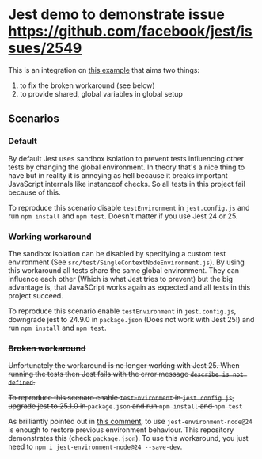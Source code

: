 # Jest demo to demonstrate issue https://github.com/facebook/jest/issues/2549
This is an integration on [this example](https://github.com/kayahr/jest-demo-2549) that aims two things:
1. to fix the broken workaround (see below)
2. to provide shared, global variables in global setup


## Scenarios

### Default

By default Jest uses sandbox isolation to prevent tests influencing other tests by changing the global environment.
In theory that's a nice thing to have but in reality it is annoying as hell because it breaks important JavaScript
internals like instanceof checks. So all tests in this project fail because of this.

To reproduce this scenario disable `testEnvironment` in `jest.config.js` and run `npm install` and `npm test`. Doesn't matter if you use Jest 24 or 25.


### Working workaround

The sandbox isolation can be disabled by specifying a custom test environment
(See `src/test/SingleContextNodeEnvironment.js`). By using this workaround all tests share the same global
environment. They can influence each other (Which is what Jest tries to prevent) but the big advantage is, that
JavaSCript works again as expected and all tests in this project succeed.

To reproduce this scenario enable `testEnvironment` in `jest.config.js`, downgrade jest to 24.9.0 in `package.json` (Does not work with Jest 25!)
and run `npm install` and `npm test`.

### ~~Broken workaround~~

~~Unfortunately the workaround is no longer working with Jest 25. When running the tests then Jest fails with the error message `describe is not defined`.~~

~~To reproduce this scenaro enable `testEnvironment` in `jest.config.js`, upgrade jest to 25.1.0 in `package.json` and run `npm install` and `npm test`~~

As brilliantly pointed out in [this comment](https://github.com/facebook/jest/issues/2549#issuecomment-586164656), to use `jest-environment-node@24` is enough to restore previous environment behaviour. This repository demonstrates this (check `package.json`). To use this workaround, you just need to `npm i jest-environment-node@24 --save-dev`.

